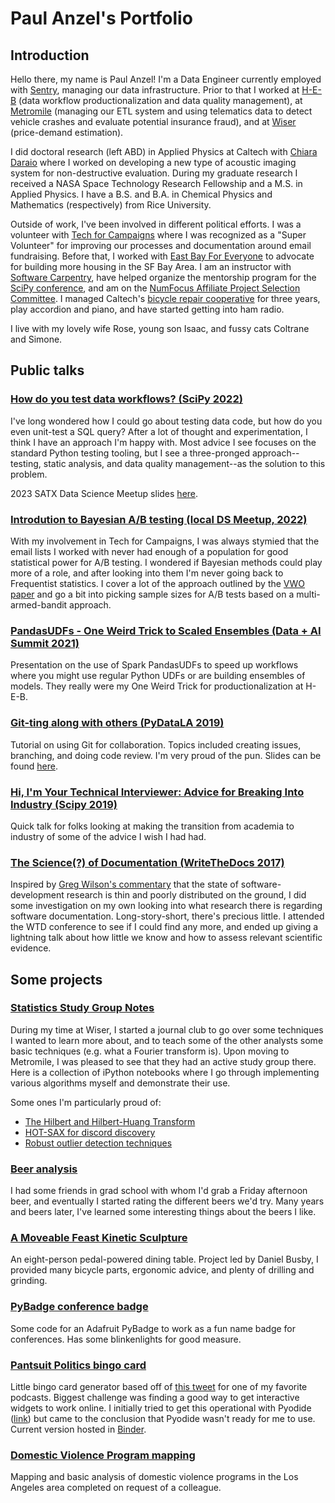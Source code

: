 # Paul Anzel's Portfolio

## Introduction

Hello there, my name is Paul Anzel! I'm a Data Engineer currently employed with [Sentry](https://sentry.io/welcome/), managing our data infrastructure. Prior to that I worked at [H-E-B](https://www.heb.com/) (data workflow productionalization and data quality management), at [Metromile](https://www.metromile.com/) (managing our ETL system and using telematics data to detect vehicle crashes and evaluate potential insurance fraud), and at [Wiser](https://www.wiser.com/) (price-demand estimation).

I did doctoral research (left ABD) in Applied Physics at Caltech with [Chiara Daraio](http://daraio.caltech.edu/) where I worked on developing a new type of acoustic imaging system for non-destructive evaluation. During my graduate research I received a NASA Space Technology Research Fellowship and a M.S. in Applied Physics. I have a B.S. and B.A. in Chemical Physics and Mathematics (respectively) from Rice University.

Outside of work, I've been involved in different political efforts. I was a volunteer with [Tech for Campaigns](https://www.techforcampaigns.org/) where I was recognized as a "Super Volunteer" for improving our processes and documentation around email fundraising. Before that, I worked with [East Bay For Everyone](https://eastbayforeveryone.org/) to advocate for building more housing in the SF Bay Area. I am an instructor with [Software Carpentry](https://software-carpentry.org/), have helped organize the mentorship program for the [SciPy conference](https://www.scipy2021.scipy.org/organizers), and am on the [NumFocus Affiliate Project Selection Committee](https://numfocus.org/sponsored-projects/affiliated-projects). I managed Caltech's [bicycle repair cooperative](https://caltechbikelab.blogspot.com/) for three years, play accordion and piano, and have started getting into ham radio.

I live with my lovely wife Rose, young son Isaac, and fussy cats Coltrane and Simone.

## Public talks

### [How do you test data workflows? (SciPy 2022)](https://docs.google.com/presentation/d/1FHBYw8IreSA1DsMxS6opVR-9qP0x6vC6ejCxyR4-xYU/edit?usp=sharing)

I've long wondered how I could go about testing data code, but how do you even unit-test a SQL query? After a lot of thought and experimentation, I think I have an approach I'm happy with. Most advice I see focuses on the standard Python testing tooling, but I see a three-pronged approach--testing, static analysis, and data quality management--as the solution to this problem.

2023 SATX Data Science Meetup slides [here](https://docs.google.com/presentation/d/15p0vXDaGz7rsYkkaWn7-VNRAkOZZnse2hjwVzzxGe6o/edit?usp=sharing).

### [Introdution to Bayesian A/B testing (local DS Meetup, 2022)](https://docs.google.com/presentation/d/1MDE4loVaA9lAm-umZbP-mxPyOzuk49uXrCZJllx28yE/edit?usp=sharing)

With my involvement in Tech for Campaigns, I was always stymied that the email lists I worked with never had enough of a population for good statistical power for A/B testing. I wondered if Bayesian methods could play more of a role, and after looking into them I'm never going back to Frequentist statistics. I cover a lot of the approach outlined by the [VWO paper](https://cdn2.hubspot.net/hubfs/310840/VWO_SmartStats_technical_whitepaper.pdf) and go a bit into picking sample sizes for A/B tests based on a multi-armed-bandit approach.

### [PandasUDFs - One Weird Trick to Scaled Ensembles (Data + AI Summit 2021)](https://github.com/anzelpwj/dais_conference_2021_presentation/blob/main/DAIS_PandasUDFs.pdf)

Presentation on the use of Spark PandasUDFs to speed up workflows where you might use regular Python UDFs or are building ensembles of models. They really were my One Weird Trick for productionalization at H-E-B.

### [Git-ting along with others (PyDataLA 2019)](https://www.youtube.com/watch?v=7mm9p1UBHlw)

Tutorial on using Git for collaboration. Topics included creating issues, branching, and doing code review. I'm very proud of the pun. Slides can be found [here](https://docs.google.com/presentation/d/1njdRK0la0cCh3AiPoYeOiqgw36jRGnt70Gz80emG9Sc/edit?usp=sharing).

### [Hi, I'm Your Technical Interviewer: Advice for Breaking Into Industry (Scipy 2019)](https://github.com/anzelpwj/advice_for_getting_into_industry/blob/master/advice_getting_into_industry.pdf)

Quick talk for folks looking at making the transition from academia to industry of some of the advice I wish I had had.

### [The Science(?) of Documentation (WriteTheDocs 2017)](https://github.com/anzelpwj/writethedocs2017)

Inspired by [Greg Wilson's commentary](http://third-bit.com/talks/greatest-hits/#/) that the state of software-development research is thin and poorly distributed on the ground, I did some investigation on my own looking into what research there is regarding software documentation. Long-story-short, there's precious little. I attended the WTD conference to see if I could find any more, and ended up giving a lightning talk about how little we know and how to assess relevant scientific evidence.

## Some projects

### [Statistics Study Group Notes](https://github.com/anzelpwj/Stats-week)

During my time at Wiser, I started a journal club to go over some techniques I wanted to learn more about, and to teach some of the other analysts some basic techniques (e.g. what a Fourier transform is). Upon moving to Metromile, I was pleased to see that they had an active study group there. Here is a collection of iPython notebooks where I go through implementing various algorithms myself and demonstrate their use.

Some ones I'm particularly proud of:

- [The Hilbert and Hilbert-Huang Transform](https://nbviewer.jupyter.org/github/anzelpwj/Stats-week/blob/master/Hilbert_Transform.ipynb)
- [HOT-SAX for discord discovery](https://nbviewer.jupyter.org/github/anzelpwj/Stats-week/blob/master/HOT_SAX.ipynb)
- [Robust outlier detection techniques](https://nbviewer.jupyter.org/github/anzelpwj/Stats-week/blob/master/Grubbs_and_Qtest.ipynb)

### [Beer analysis](https://nbviewer.jupyter.org/github/anzelpwj/Beer_server/blob/master/Beer_analysis_v2.ipynb)

I had some friends in grad school with whom I'd grab a Friday afternoon beer, and eventually I started rating the different beers we'd try. Many years and beers later, I've learned some interesting things about the beers I like.

### [A Moveable Feast Kinetic Sculpture](http://www.danielbusby.com/a-moveable-feast/)

An eight-person pedal-powered dining table. Project led by Daniel Busby, I provided many bicycle parts, ergonomic advice, and plenty of drilling and grinding.

### [PyBadge conference badge](https://github.com/anzelpwj/basic_pybadge_project)

Some code for an Adafruit PyBadge to work as a fun name badge for conferences. Has some blinkenlights for good measure.

### [Pantsuit Politics bingo card](https://mybinder.org/v2/gh/anzelpwj/pantsuit_politics_bingo/master?filepath=card_maker.ipynb)

Little bingo card generator based off of [this tweet](https://twitter.com/LouRovegno/status/1169967063559020544) for one of my favorite podcasts. Biggest challenge was finding a good way to get interactive widgets to work online. I initially tried to get this operational with Pyodide ([link](https://alpha.iodide.io/notebooks/3190/)) but came to the conclusion that Pyodide wasn't ready for me to use. Current version hosted in [Binder](https://mybinder.org/v2/gh/anzelpwj/pantsuit_politics_bingo/master?filepath=card_maker.ipynb).

### [Domestic Violence Program mapping](https://github.com/anzelpwj/DV_program_analysis)

Mapping and basic analysis of domestic violence programs in the Los Angeles area completed on request of a colleague.
